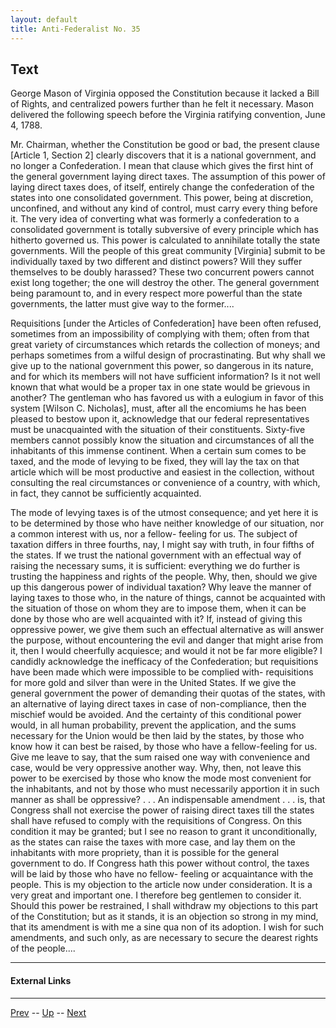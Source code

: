 ```yaml
---
layout: default
title: Anti-Federalist No. 35
---
```


## Text

George Mason of Virginia opposed the Constitution because it lacked a Bill of Rights, and centralized powers further than he felt it necessary. Mason delivered the following speech before the Virginia ratifying convention, June 4, 1788.

Mr. Chairman, whether the Constitution be good or bad, the present clause [Article 1, Section 2] clearly discovers that it is a national government, and no longer a Confederation. I mean that clause which gives the first hint of the general government laying direct taxes. The assumption of this power of laying direct taxes does, of itself, entirely change the confederation of the states into one consolidated government. This power, being at discretion, unconfined, and without any kind of control, must carry every thing before it. The very idea of converting what was formerly a confederation to a consolidated government is totally subversive of every principle which has hitherto governed us. This power is calculated to annihilate totally the state governments. Will the people of this great community [Virginia] submit to be individually taxed by two different and distinct powers? Will they suffer themselves to be doubly harassed? These two concurrent powers cannot exist long together; the one will destroy the other. The general government being paramount to, and in every respect more powerful than the state governments, the latter must give way to the former....

Requisitions [under the Articles of Confederation] have been often refused, sometimes from an impossibility of complying with them; often from that great variety of circumstances which retards the collection of moneys; and perhaps sometimes from a wilful design of procrastinating. But why shall we give up to the national government this power, so dangerous in its nature, and for which its members will not have sufficient information? Is it not well known that what would be a proper tax in one state would be grievous in another? The gentleman who has favored us with a eulogium in favor of this system [Wilson C. Nicholas], must, after all the encomiums he has been pleased to bestow upon it, acknowledge that our federal representatives must be unacquainted with the situation of their constituents. Sixty-five members cannot possibly know the situation and circumstances of all the inhabitants of this immense continent. When a certain sum comes to be taxed, and the mode of levying to be fixed, they will lay the tax on that article which will be most productive and easiest in the collection, without consulting the real circumstances or convenience of a country, with which, in fact, they cannot be sufficiently acquainted.

The mode of levying taxes is of the utmost consequence; and yet here it is to be determined by those who have neither knowledge of our situation, nor a common interest with us, nor a fellow- feeling for us. The subject of taxation differs in three fourths, nay, I might say with truth, in four fifths of the states. If we trust the national government with an effectual way of raising the necessary sums, it is sufficient: everything we do further is trusting the happiness and rights of the people. Why, then, should we give up this dangerous power of individual taxation? Why leave the manner of laying taxes to those who, in the nature of things, cannot be acquainted with the situation of those on whom they are to impose them, when it can be done by those who are well acquainted with it? If, instead of giving this oppressive power, we give them such an effectual alternative as will answer the purpose, without encountering the evil and danger that might arise from it, then I would cheerfully acquiesce; and would it not be far more eligible? I candidly acknowledge the inefficacy of the Confederation; but requisitions have been made which were impossible to be complied with- requisitions for more gold and silver than were in the United States. If we give the general government the power of demanding their quotas of the states, with an alternative of laying direct taxes in case of non-compliance, then the mischief would be avoided. And the certainty of this conditional power would, in all human probability, prevent the application, and the sums necessary for the Union would be then laid by the states, by those who know how it can best be raised, by those who have a fellow-feeling for us. Give me leave to say, that the sum raised one way with convenience and case, would be very oppressive another way. Why, then, not leave this power to be exercised by those who know the mode most convenient for the inhabitants, and not by those who must necessarily apportion it in such manner as shall be oppressive? . . . An indispensable amendment . . . is, that Congress shall not exercise the power of raising direct taxes till the states shall have refused to comply with the requisitions of Congress. On this condition it may be granted; but I see no reason to grant it unconditionally, as the states can raise the taxes with more case, and lay them on the inhabitants with more propriety, than it is possible for the general government to do. If Congress hath this power without control, the taxes will be laid by those who have no fellow- feeling or acquaintance with the people. This is my objection to the article now under consideration. It is a very great and important one. I therefore beg gentlemen to consider it. Should this power be restrained, I shall withdraw my objections to this part of the Constitution; but as it stands, it is an objection so strong in my mind, that its amendment is with me a sine qua non of its adoption. I wish for such amendments, and such only, as are necessary to secure the dearest rights of the people....

---
#### External Links

---

[Prev](34.md) -- [Up](README.md) -- [Next](36.md)
